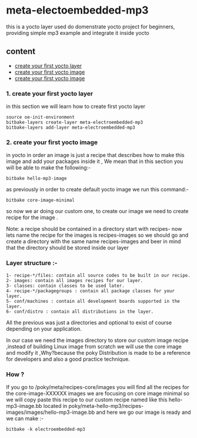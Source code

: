 # meta-electoembedded-mp3

this is a yocto layer used do domenstrate yocto project for beginners, providing simple mp3 example and integrate it inside yocto

## content

<ul>
  <li><a href="#first-yocto" > create your first yocto layer </a>
</li>
  <li><a href="#first-yocto-image" > create your first yocto image </a></li>
    <li><a href="#first-yocto-image" > create your first yocto image </a></li>

</ul>

<h3 id="first-yocto">1. create your first yocto layer </h3>

<p>in this section we will learn how to create first yocto layer</p>

    source oe-init-environment
    bitbake-layers create-layer meta-electroembedded-mp3
    bitbake-layers add-layer meta-electroembedded-mp3





<h3 id="first-yocto-image">2. create your first yocto image </h3>

in yocto in order an image is just a recipe that describes how to make this image and add your packages inside it , We mean that in this section you will be able to make the following:-

    bitbake hello-mp3-image

as previously in order to create default yocto image we run this command:-

    bitbake core-image-minimal

so now we ar doing our custom one, to create our image we need to
create recipe for the image .

Note: a recipe should be contained in a directory start with recipes-
now lets name the recipe for the images is recipes-images so we should go and create a directory with the same name recipes-images and beer in mind that the directory should be stored inside our layer

### Layer structure :-

    1- recipe-*/files: contain all source codes to be built in our recipe.
    2- images: contain all images recipes for our layer.
    3- classes: contain classes to be used later.
    4- recipe-*/packagegroups : contain all package classes for your layer.
    5- conf/machines : contain all development boards supported in the layer.
    6- conf/distro : contain all distributions in the layer.


All the previous was just a directories and optional to exist of course depending on your application.

In our case we need the images directory to store our custom image recipe ,instead of building Linux image from scratch we will use the core image and modify it ,Why?because the poky Distribution is made to be a reference for developers and also a good practice technique.

### How ?

If you go to /poky/meta/recipes-core/images you will find all the recipes for the core-image-XXXXXX images we are focusing on core image minimal so we will copy paste this recipe to our custom recipe named like this hello-mp3-image.bb located in poky/meta-hello-mp3/recipes-images/images/hello-mp3-image.bb
and here we go our image is ready and we can make :-


    bitbake -k electroembedded-mp3

